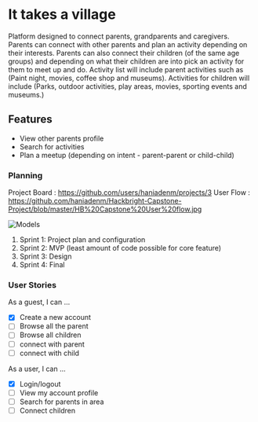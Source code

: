# It takes a village

Platform designed to connect parents, grandparents and caregivers. Parents can connect with other parents and plan an activity depending on their interests. Parents can also connect their children (of the same age groups) and depending on what their children are into pick an activity for them to meet up and do. Activity list will include parent activities such as (Paint night, movies, coffee shop and museums). Activities for children will include (Parks, outdoor activities, play areas, movies, sporting events and museums.)


## Features

* View other parents profile 
* Search for activities 
* Plan a meetup (depending on intent - parent-parent or child-child)


### Planning

Project Board : https://github.com/users/haniadenm/projects/3 User Flow : https://github.com/haniadenm/Hackbright-Capstone-Project/blob/master/HB%20Capstone%20User%20flow.jpg

![Models](https://imgur.com/6msCoPs)

1. Sprint 1: Project plan and configuration 
2. Sprint 2: MVP (least amount of code possible for core feature)
3. Sprint 3: Design
4. Sprint 4: Final


### User Stories

As a guest, I can ...
- [x] Create a new account
- [ ] Browse all the parent
- [ ] Browse all children
- [ ] connect with parent 
- [ ] connect with child  

As a user, I can ...
- [x] Login/logout
- [ ] View my account profile
- [ ] Search for parents in area
- [ ] Connect children
